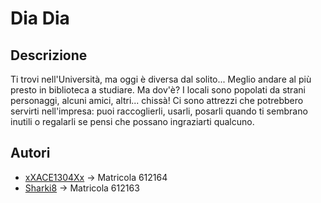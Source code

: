 # Dia Dia

## Descrizione
Ti trovi nell'Università, ma oggi è diversa dal solito...
Meglio andare al più presto in biblioteca a studiare. Ma dov'è?
I locali sono popolati da strani personaggi, alcuni amici, altri... chissà!
Ci sono attrezzi che potrebbero servirti nell'impresa:
puoi raccoglierli, usarli, posarli quando ti sembrano inutili
o regalarli se pensi che possano ingraziarti qualcuno.


## Autori
- [xXACE1304Xx](https://github.com/xXACE1304Xx) -> Matricola 612164
- [Sharki8](https://github.com/Sharki8) -> Matricola 612163
